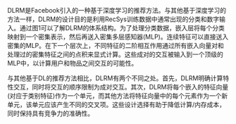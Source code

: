 

<!--
 * @version:
 * @Author:  StevenJokess https://github.com/StevenJokess
 * @Date: 2020-12-26 02:38:57
 * @LastEditors:  StevenJokess https://github.com/StevenJokess
 * @LastEditTime: 2020-12-26 02:39:13
 * @Description:
 * @TODO::
 * @Reference:https://github.com/NVIDIA/DeepLearningExamples/blob/master/PyTorch/Recommendation/DLRM/notebooks/Pytorch_DLRM_pyt_train_and_inference.ipynb
-->

DLRM是Facebook引入的一种基于深度学习的推荐方法。与其他基于深度学习的方法一样，DLRM的设计目的是利用RecSys训练数据中通常出现的分类和数字输入。通过图1可以了解DLRM的体系结构。为了处理分类数据，嵌入层将每个分类映射到一个密集表示，然后再送入密集多层感知器(MLP)。连续特征可以直接送入密集的MLP。在下一个层次上，不同特征的二阶相互作用通过所有嵌入向量对和处理过的密集特征之间的点积来显式计算。这些成对的交互被输入到一个顶级的MLP中，以计算用户和物品之间交互的可能性。

与其他基于DL的推荐方法相比，DLRM有两个不同之处。首先，DLRM明确计算特性交互，同时将交互的顺序限制为成对交互。其次，DLRM将每个嵌入的特征向量(对应于类别特征)作为一个单元，而其他方法将特征向量中的每个元素作为一个新单元，该单元应该产生不同的交叉项。这些设计选择有助于降低计算/内存成本，同时保持具有竞争力的准确性。
